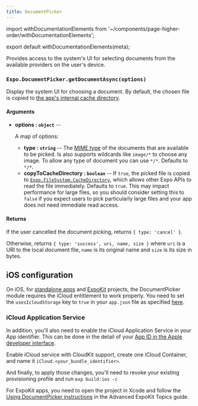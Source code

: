 ```yaml
---
title: DocumentPicker
---
```


import withDocumentationElements from '~/components/page-higher-order/withDocumentationElements';

export default withDocumentationElements(meta);

Provides access to the system's UI for selecting documents from the available providers on the user's device.

### `Expo.DocumentPicker.getDocumentAsync(options)`

Display the system UI for choosing a document. By default, the chosen file is copied to [the app's internal cache directory](../filesystem/#expofilesystemcachedirectory).

#### Arguments

-   **options : `object`** --

      A map of options:

    -   **type : `string`** -- The [MIME type](https://en.wikipedia.org/wiki/Media_type) of the documents that are available to be picked. Is also supports wildcards like `image/*` to choose any image. To allow any type of document you can use `*/*`. Defaults to `*/*`.
    -   **copyToCacheDirectory : `boolean`** -- If `true`, the picked file is copied to [`Expo.FileSystem.CacheDirectory`](../filesystem/#expofilesystemcachedirectory), which allows other Expo APIs to read the file immediately. Defaults to `true`. This may impact performance for large files, so you should consider setting this to `false` if you expect users to pick particularly large files and your app does not need immediate read access.

#### Returns

If the user cancelled the document picking, returns `{ type: 'cancel' }`.

Otherwise, returns `{ type: 'success', uri, name, size }` where `uri` is a URI to the local document file, `name` is its original name and `size` is its size in bytes.

## iOS configuration

On iOS, for [standalone apps](../../distribution/building-standalone-apps/) and [ExpoKit](../../expokit/) projects, the DocumentPicker module requires the iCloud entitlement to work properly. You need to set the `usesIcloudStorage` key to `true` in your `app.json` file as specified [here](../../workflow/configuration/#ios).

### iCloud Application Service

In addition, you'll also need to enable the iCloud Application Service in your App identifier. This can be done in the detail of your [App ID in the Apple developer interface](https://developer.apple.com/account/ios/identifier/bundle).

Enable iCloud service with CloudKit support, create one iCloud Container, and name it `iCloud.<your_bundle_identifier>`.

And finally, to apply those changes, you'll need to revoke your existing provisioning profile and run `exp build:ios -c`

For ExpoKit apps, you need to open the project in Xcode and follow the [Using DocumentPicker instructions](../../expokit/advanced-expokit-topics/#using-documentpicker) in the Advanced ExpoKit Topics guide.
